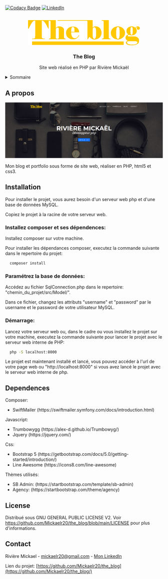 [![Codacy Badge][codacy-shield]][codacy-url]
[![LinkedIn][linkedin-shield]][linkedin-url]

<!-- PROJECT LOGO -->
<br />
<div align="center">
  <a href="https://github.com/Mickaelr20/the_blog">
    <img src="img/tb-icon-yellow.png" alt="Logo" height="80">
  </a>

  <h3 align="center">The Blog</h3>

  <p align="center">
    Site web réalisé en PHP par Rivière Mickaël
  </p>
</div>

<!-- TABLE OF CONTENTS -->
<details>
  <summary>Sommaire</summary>
  <ol>
    <li><a href="#a-propos">À propos</a></li>
    <li><a href="#installation">Installation</a></li>
    <li><a href="#license">License</a></li>
    <li><a href="#contact">Contact</a></li>
  </ol>
</details>

<!-- A PROPOS -->

## A propos

[![Product Name Screen Shot][product-screenshot]](https://example.com)

Mon blog et portfolio sous forme de site web, réaliser en PHP, html5 et css3.

<!-- GETTING STARTED -->

## Installation

Pour installer le projet, vous aurez besoin d'un serveur web php et d'une base de données MySQL.

Copiez le projet à la racine de votre serveur web.

### Installez composer et ses dépendences:

Installez composer sur votre machine.

Pour installer les dépendances composer, executez la commande suivante dans le repertoire du projet:
```sh
  composer install
```

### Paramétrez la base de données:
Accédez au fichier SqlConnection.php dans le repertoire: "chemin_du_projet/src/Model/".

Dans ce fichier, changez les attributs "username" et "password" par le username et le password de votre utilisateur MySQL.


### Démarrage:

Lancez votre serveur web ou, dans le cadre ou vous installez le projet sur votre machine, executez la commande suivante pour lancer le projet avec le serveur web interne de PHP:
```sh
  php -S localhost:8000
```

Le projet est maintenant installé et lancé, vous pouvez accéder à l'url de votre page web ou "http://localhost:8000" si vous avez lancé le projet avec le serveur web interne de php.

## Dependences

Composer:
<ul>
    <li>SwiftMailer (https://swiftmailer.symfony.com/docs/introduction.html)</li>
</ul>

Javascript:
<ul>
    <li>Trumbowygg (https://alex-d.github.io/Trumbowyg/)</li>
    <li>Jquery (https://jquery.com/)</li>
</ul>

Css:
<ul>
    <li>Bootstrap 5 (https://getbootstrap.com/docs/5.0/getting-started/introduction/)</li>
    <li>Line Awesome (https://icons8.com/line-awesome)</li>

</ul>
Thèmes utilisés:
<ul>
    <li>SB Admin: (https://startbootstrap.com/template/sb-admin)</li>
    <li>Agency: (https://startbootstrap.com/theme/agency)</li>
</ul>

<!-- LICENSE -->

## License

Distribué sous GNU GENERAL PUBLIC LICENSE V2. Voir https://github.com/Mickaelr20/the_blog/blob/main/LICENSE pour plus d'informations.

<!-- CONTACT -->

## Contact

Rivière Mickael - mickaelr20@gmail.com - [Mon LinkedIn][linkedin-url]

Lien du projet: [https://github.com/Mickaelr20/the_blog](https://github.com/Mickaelr20/the_blog/)

<!-- MARKDOWN LINKS & IMAGES -->
<!-- https://www.markdownguide.org/basic-syntax/#reference-style-links -->

[codacy-shield]: https://app.codacy.com/project/badge/Grade/2f75d23b061841fabdf2a2a8fa8d29f5
[codacy-url]: https://www.codacy.com/gh/Mickaelr20/the_blog/dashboard?utm_source=github.com&utm_medium=referral&utm_content=Mickaelr20/the_blog&utm_campaign=Badge_Grade
[linkedin-shield]: https://img.shields.io/badge/-LinkedIn-black.svg?logo=linkedin&colorB=555
[linkedin-url]: https://www.linkedin.com/in/mickael-riviere-s/
[product-screenshot]: img/web_home_screenshot.png
